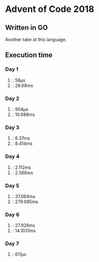 # Advent of Code 2018
## Written in GO

Another take at this language.

## Execution time 

### Day 1

1. : 58µs
2. : 28.68ms

### Day 2

1. : 904µs
2. : 10.688ms

### Day 3

1. : 6.37ms
2. : 8.414ms

### Day 4

1. : 2.112ms
2. : 2.586ms

### Day 5
    
1. : 37.064ms
2. : 279.085ms

### Day 6

1. : 27.926ms
1. : 14.1031ms

### Day 7
 
 1. : 611µs